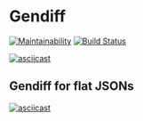 # Gendiff


[![Maintainability](https://api.codeclimate.com/v1/badges/459be4bc69d9ba9481f0/maintainability)](https://codeclimate.com/github/NMVikings/project-lvl2-s329/maintainability)
[![Build Status](https://travis-ci.org/NMVikings/project-lvl2-s329.svg?branch=master)](https://travis-ci.org/NMVikings/project-lvl2-s329)


[![asciicast](https://asciinema.org/a/YE1mYPtppeHH9ZENZ48eaMUKN.png)](https://asciinema.org/a/YE1mYPtppeHH9ZENZ48eaMUKN)

## Gendiff for flat JSONs
[![asciicast](https://asciinema.org/a/aJgCLPy9AsAxlepc5R5vvl7Vc.png)](https://asciinema.org/a/aJgCLPy9AsAxlepc5R5vvl7Vc)

